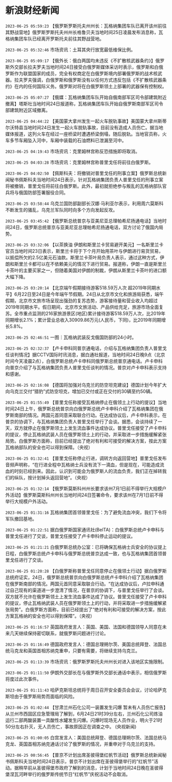 # 新浪财经新闻
`2023-06-25 05:59:23` 【俄罗斯罗斯托夫州州长：瓦格纳集团车队已离开该州前往其野战营地】俄罗斯罗斯托夫州州长格鲁贝夫当地时间25日凌晨发布消息称，瓦格纳集团车队已经离开罗斯托夫前往其野战营地。

`2023-06-25 05:32:46` 市场资讯：土耳其央行放宽最低维保比例。

`2023-06-25 05:09:17` 【俄外长：俄白两国均未违反《不扩散核武器条约》】俄罗斯外交部长拉夫罗夫当地时间24日接受白俄罗斯媒体采访时表示，俄罗斯和白俄罗斯作为联盟国家的成员，完全有权商定在白俄罗斯境内部署俄罗斯的战术核武器。拉夫罗夫强调，白俄罗斯和俄罗斯没有以任何方式违反包括《不扩散核武器条约》在内的任何国际义务。俄罗斯对将在白俄罗斯领土上部署的武器保有控制权。

`2023-06-25 05:07:27` 【俄媒：瓦格纳集团车队开始自俄南部军区司令部建筑附近撤离】塔斯社当地时间24日报道称，瓦格纳集团车队开始自俄罗斯南部军区司令部建筑附近区域撤离。

`2023-06-25 04:44:22` 【美国蒙大拿州发生一起火车脱轨事故】美国蒙大拿州斯蒂尔沃特县当地时间24日发生一起火车脱轨事故，目前没有造成人员伤亡。据当地媒体报道，这列火车在经过一座桥梁时遭遇桥梁倒塌，随后脱轨。当地官员称，火车多节车厢坠入河中，车厢中装载的石油燃料已泄漏至河中。

`2023-06-25 04:19:43` 市场资讯：克里姆林宫称反恐措施即将取消。

`2023-06-25 04:03:28` 市场资讯：克里姆林宫称普里戈任将前往白俄罗斯。

`2023-06-25 04:02:50` 【佩斯科夫：将撤销对普里戈任的刑事立案】俄罗斯总统新闻秘书佩斯科夫当地时间24日表示，针对瓦格纳集团负责人普里戈任的刑事立案将被撤销，普里戈任将前往白俄罗斯。此外，最初就拒绝参与叛乱的瓦格纳部队官兵将与俄国防部签署服役合同。

`2023-06-25 03:58:44` 乌克兰国防部副部长汉娜·马利亚尔表示，利用周六莫斯科不断发生的骚乱，乌克兰军队同时向多个方向发起反攻。

`2023-06-25 03:45:42` 【俄罗斯总统普京与亚美尼亚总理帕希尼扬通电话】当地时间24日，俄罗斯总统普京与亚美尼亚总理帕希尼扬通电话，双方讨论了俄国内局势。

`2023-06-25 03:32:06` 【以茶换油 伊朗和斯里兰卡贸易避开美元】一名斯里兰卡官员当地时间23日表示，斯里兰卡将于下个月开始用茶叶与伊朗进行易货贸易，以抵偿所欠的2.5亿美元石油款。斯里兰卡茶叶局负责人表示，通过这种方式，伊朗和斯里兰卡都可以在不依赖美元的情况下进行贸易。报道称，伊朗一直是斯里兰卡茶叶的主要买家之一，但随着美国对伊朗的制裁，伊朗从斯里兰卡茶叶的进口额大幅下降。

`2023-06-25 03:20:14` 【北京端午假期接待游客518.59万人次 超2019年同期水平】6月22日至24日是今年端午节假期。24日从北京市文化和旅游局获悉，端午假期，北京市文旅市场呈现出强劲的复苏态势，游客接待量和营业收入均超过2019年同期水平。假日期间，北京市文旅活动、产品供给充足，旅游市场全面复苏。全市重点监测的216家旅游景区(地区)累计接待游客518.59万人次，比2019年同期增长2.1%；累计营业总收入30909.86万元(人民币，下同)，比2019年同期增长5.8%。

`2023-06-25 02:46:51` 一图｜瓦格纳武装反戈俄国防部的24小时。

`2023-06-25 02:32:37` 【卢卡申科同普京通电话，介绍与瓦格纳集团负责人普里戈任谈判情况】据CCTV国际时讯消息，据白通社报道，当地时间24日晚9点（北京时间今天凌晨2点），白俄罗斯总统卢卡申科同俄罗斯总统普京通电话。卢卡申科向普京介绍了与瓦格纳集团负责人普里戈任谈判的情况。普京对卢卡申科表示支持和感谢。

`2023-06-25 02:16:08` 【德国将加强对乌克兰的防空坦克建设】德国计划今年扩大向乌克兰交付“猎豹”式防空坦克，增加已交付或正在交付的30辆至约50辆。

`2023-06-25 01:55:49` 【普里戈任称接受瓦格纳停止在俄领土上行动的提议】当地时间24日上午，俄罗斯总统普京向白俄罗斯总统卢卡申科介绍了瓦格纳集团在俄罗斯南部的情况。两国元首同意采取联合行动。在达成协议后，卢卡申科表示，在普京的协调下，与瓦格纳集团负责人普里戈任举行了会谈。据悉，会谈持续了一天，双方就停止在俄罗斯领土上发生流血事件达成协议。普里戈任接受了卢卡申科的提议，停止瓦格纳武装人员在俄罗斯领土上的行动，并采取进一步措施缓解紧张局势。白俄罗斯方面称，目前已经提出了绝对有利和可接受的解决方案，按此方案瓦格纳部队的安全也可以得到保障。（央视）

`2023-06-25 01:32:41` 【普里戈任称停止行进，调转方向返回营地】普里戈任发布音频声明称，“在行进全程中瓦格纳士兵没有流下一滴血，但是现在，可能造成流血的时刻已经到来。因此，认识到可能会为俄罗斯人的流血负责，我们正在掉转我们的纵队，按计划掉头返回营地”。（央视）

`2023-06-25 01:32:14` 【俄罗斯莫斯科州州长要求该州7月1日前不得举行大规模户外活动】俄罗斯莫斯科州州长当地时间24日签署命令，要求该州在7月1日前不得举行大规模户外活动。

`2023-06-25 01:31:16` 瓦格纳集团首领普里戈任：为了避免流血冲突，我们下令将军队撤回基地。

`2023-06-25 01:22:51` 据白俄罗斯国家通讯社(BelTA)：白俄罗斯总统卢卡申科与普里戈任进行了交谈，普里戈任接受了卢卡申科停止运动的提议。

`2023-06-25 01:21:21` 白俄罗斯总统办公室：已将确保瓦格纳士兵安全的协议提上日程，白俄罗斯总统卢卡申科与俄罗斯总统普京达成一致，也与瓦格纳集团首领普里戈任进行了交谈。

`2023-06-25 01:20:28` 【白俄罗斯称普里戈任同意停止在俄领土行动】据白俄罗斯总统府证实，24日，俄罗斯总统普京向白俄罗斯总统卢卡申科介绍了瓦格纳集团在俄罗斯南部的情况。两国元首同意采取联合行动。“在达成协议后，卢拉申科通过自己现有的渠道进一步澄清了情况，在普京的协调下，与普里戈任举行了会谈。双方就不允许在俄罗斯领土上发生流血事件达成了协议。普里戈任接受了卢卡申科的提议，停止瓦格纳武装人员在俄罗斯领土上的行动，并将采取进一步措施缓解紧张局势”。白俄罗斯方面称，目前已经提出了“绝对有利和可接受的解决方案，按此方案瓦格纳的安全也可以得到保障”。（央视）

`2023-06-25 01:16:57` 英国政府发言人：英国、美国、法国和德国领导人同意在未来几天继续保持密切联系，就俄罗斯问题进行讨论。

`2023-06-25 01:16:49` 德国政府发言人：德国总理朔尔茨、美国总统拜登、法国总统马克龙和英国首相苏纳克重申，只要有需要，将继续支持乌克兰。

`2023-06-25 01:13:39` 市场资讯：俄罗斯罗斯托夫州州长对进入该地区实施限制。

`2023-06-25 01:11:50` 伊朗外交部长在与俄罗斯外交部长通话中表示，相信俄罗斯将度过此次事件。

`2023-06-25 01:11:43` 哈萨克斯坦总统将于周日召开安全委员会会议，讨论哈萨克斯坦由于俄罗斯局势而面临的风险。

`2023-06-25 01:02:44` 【甘肃兰州石化公司一装置发生闪爆 暂未有人员伤亡报告】从兰州市西固区应急管理局了解到，6月24日21时39分左右，兰州石化公司炼油运行二部两酸装置一具酸性水罐发生闪爆。闪爆时现场无人员作业，明火于21时50分左右扑灭，无人员伤亡，事故原因正在调查之中。 (央视新闻)

`2023-06-25 01:00:05` 白宫发言人：美国总统拜登、德国总理朔尔茨、法国总统马克龙、英国首相苏纳克通话讨论了俄罗斯的情况，并重申对于乌克兰的支持。

`2023-06-25 00:56:45` 【普京不计划出席圣彼得堡红帆节活动】俄罗斯总统新闻秘书佩斯科夫当地时间24日表示，普京不计划出席在圣彼得堡举行的“红帆节”活动。据稍早前从圣彼得堡市政府了解到的消息，计划于当地时间24日晚在圣彼得堡涅瓦河畔举行的俄罗斯传统节日“红帆节”庆祝活动不会取消。

